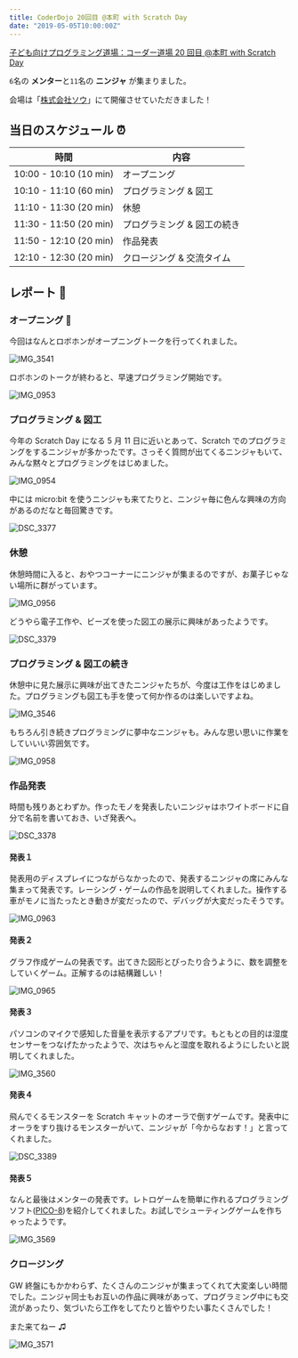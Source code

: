 ```yaml
---
title: CoderDojo 20回目 @本町 with Scratch Day
date: "2019-05-05T10:00:00Z"
---
```


[子ども向けプログラミング道場：コーダー道場 20 回目 @本町 with Scratch Day](https://coderdojo-hommachi.doorkeeper.jp/events/90147)

`6`名の **メンター**と`11`名の **ニンジャ** が集まりました。

会場は「[株式会社ソウ](https://sou-co.jp/)」にて開催させていただきました！

## 当日のスケジュール ⏰

| 時間                   | 内容                        |
| ---------------------- | --------------------------- |
| 10:00 - 10:10 (10 min) | オープニング                |
| 10:10 - 11:10 (60 min) | プログラミング & 図工       |
| 11:10 - 11:30 (20 min) | 休憩                        |
| 11:30 - 11:50 (20 min) | プログラミング & 図工の続き |
| 11:50 - 12:10 (20 min) | 作品発表                    |
| 12:10 - 12:30 (20 min) | クロージング & 交流タイム   |

## レポート 📝

### オープニング 🎉

今回はなんとロボホンがオープニングトークを行ってくれました。

![IMG_3541](./IMG_3541.JPG)

ロボホンのトークが終わると、早速プログラミング開始です。

![IMG_0953](./IMG_0953.JPG)

### プログラミング & 図工

今年の Scratch Day になる 5 月 11 日に近いとあって、Scratch でのプログラミングをするニンジャが多かったです。さっそく質問が出てくるニンジャもいて、みんな黙々とプログラミングをはじめました。

![IMG_0954](./IMG_0954.JPG)

中には micro:bit を使うニンジャも来てたりと、ニンジャ毎に色んな興味の方向があるのだなと毎回驚きです。

![DSC_3377](./DSC_3377.JPG)

### 休憩

休憩時間に入ると、おやつコーナーにニンジャが集まるのですが、お菓子じゃない場所に群がっています。

![IMG_0956](./IMG_0956.jpg)

どうやら電子工作や、ビーズを使った図工の展示に興味があったようです。

![DSC_3379](./DSC_3379.jpg)

### プログラミング & 図工の続き

休憩中に見た展示に興味が出てきたニンジャたちが、今度は工作をはじめました。プログラミングも図工も手を使って何か作るのは楽しいですよね。

![IMG_3546](./IMG_3546.jpg)

もちろん引き続きプログラミングに夢中なニンジャも。みんな思い思いに作業をしていいい雰囲気です。

![IMG_0958](./IMG_0958.jpg)

### 作品発表

時間も残りあとわずか。作ったモノを発表したいニンジャはホワイトボードに自分で名前を書いておき、いざ発表へ。

![DSC_3378](./DSC_3378.JPG)

#### 発表１

発表用のディスプレイにつながらなかったので、発表するニンジャの席にみんな集まって発表です。レーシング・ゲームの作品を説明してくれました。操作する車がモノに当たったとき動きが変だったので、デバッグが大変だったそうです。

![IMG_0963](./IMG_0963.jpg)

#### 発表２

グラフ作成ゲームの発表です。出てきた図形とぴったり合うように、数を調整をしていくゲーム。正解するのは結構難しい！

![IMG_0965](./IMG_0965.jpg)

#### 発表３

パソコンのマイクで感知した音量を表示するアプリです。もともとの目的は湿度センサーをつなげたかったようで、次はちゃんと湿度を取れるようにしたいと説明してくれました。

![IMG_3560](./IMG_3560.jpg)

#### 発表４

飛んでくるモンスターを Scratch キャットのオーラで倒すゲームです。発表中にオーラをすり抜けるモンスターがいて、ニンジャが「今からなおす！」と言ってくれました。

![DSC_3389](./DSC_3389.JPG)

#### 発表５

なんと最後はメンターの発表です。レトロゲームを簡単に作れるプログラミングソフト([PICO-8](https://www.lexaloffle.com/pico-8.php "PIC-8"))を紹介してくれました。お試しでシューティングゲームを作ちゃったようです。

![IMG_3569](./IMG_3569.jpg)

### クロージング

GW 終盤にもかかわらず、たくさんのニンジャが集まってくれて大変楽しい時間でした。ニンジャ同士もお互いの作品に興味があって、プログラミング中にも交流があったり、気づいたら工作をしてたりと皆やりたい事たくさんでした！

また来てねー ♫

![IMG_3571](./IMG_3571.jpg)
